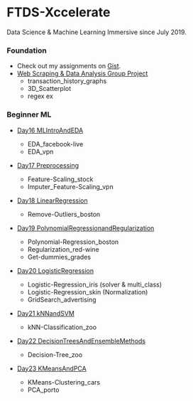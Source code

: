 # FTDS-Xccelerate
Data Science &amp; Machine Learning Immersive since July 2019. 

### Foundation
* Check out my assignments on [Gist](https://gist.github.com/yyzz1010). 
* [Web Scraping & Data Analysis Group Project](https://github.com/yyzz1010/FTDS-Xccelerate/tree/master/Foundation)
  * transaction_history_graphs
  * 3D_Scatterplot
  * regex ex

### Beginner ML
* [Day16 MLIntroAndEDA](https://github.com/yyzz1010/FTDS-Xccelerate/tree/master/BeginnerML/Day16%20MLIntroAndEDA)
  * EDA_facebook-live
  * EDA_vpn

* [Day17 Preprocessing](https://github.com/yyzz1010/FTDS-Xccelerate/tree/master/BeginnerML/Day17%20Preprocessing)
  * Feature-Scaling_stock
  * Imputer_Feature-Scaling_vpn

* [Day18 LinearRegression](https://github.com/yyzz1010/FTDS-Xccelerate/tree/master/BeginnerML/Day18%20LinearRegression)
  * Remove-Outliers_boston

* [Day19 PolynomialRegressionandRegularization](https://github.com/yyzz1010/FTDS-Xccelerate/tree/master/BeginnerML/Day19%20PolynomialRegressionandRegularization)
  * Polynomial-Regression_boston
  * Regularization_red-wine
  * Get-dummies_grades

* [Day20 LogisticRegression](https://github.com/yyzz1010/FTDS-Xccelerate/tree/master/BeginnerML/Day20%20LogisticRegression)
  * Logistic-Regression_iris (solver & multi_class)
  * Logistic-Regression_skin (Normalization)
  * GridSearch_advertising

* [Day21 kNNandSVM](https://github.com/yyzz1010/FTDS-Xccelerate/tree/master/BeginnerML/Day21%20kNNandSVM)
  * kNN-Classification_zoo

* [Day22 DecisionTreesAndEnsembleMethods]()
  * Decision-Tree_zoo

* [Day23 KMeansAndPCA]()
  * KMeans-Clustering_cars
  * PCA_porto
